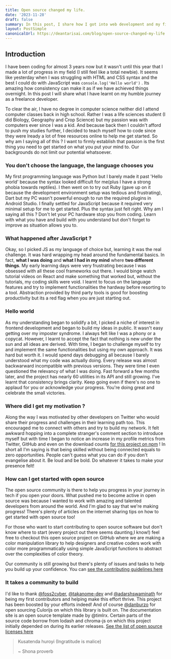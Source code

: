 ```yaml
---
title: Open source changed my life.
date: '2023-11-28'
draft: false
summary: In this post, I share how I got into web development and my first time experience with working on open source software.
layout: PostSimple
canonicalUrl: https://deantarisai.com/blog/open-source-changed-my-life
---
```




## Introduction

I have been coding for almost 3 years now but it wasn't until this year that I made a lot of progress in my field (I still feel like a total newbie). It seems like yesterday when I was struggling with HTML and CSS syntax and the best I could do with JavaScript was  `console.log('Hello world')` . Its amazing how consistency can make it as if we have achieved things overnight. In this post I will share what I have learnt on my humble journey as a freelance developer.

To clear the air, I have no degree in computer science neither did I attend computer classes back in high school. Rather I was a life sciences student (I did Biology, Geography and Crop Science) but my passion was with computers ever since I was a kid. And because back then I couldn't afford to push my studies further, I decided to teach myself how to code since they were lready a lot of free resources online to help me get started. So why am I saying all of this ? I want to firmly establish that passion is the first thing you need to get started on what you put your mind to. Our backgrounds do not limit our potential whatsoever.

### You don't choose the language, the language chooses you

My first programming language was Python but I barely made it past 'Hello world' because the syntax looked difficult for me(plus I have a strong phobia towards reptiles). I then went on to try out Ruby (gave up on it because the development environment setup was tedious and frustrating), Dart but my PC wasn't powerful enough to run the required plugins in Android Studio. I finally settled for JavaScript because it required very minimal setup for me to get started. Plus the syntax just felt right. Why am I saying all this ? Don't let your PC hardware stop you from coding. Learn with what you have and build with you understand but don't forget to improve as situation allows you to.

### What happened after JavaScript ?

Okay, so I picked JS as my language of choice but, learning it was the real challenge. It was hard wrapping my head around the fundamental basics. In fact, **what I was doing** and **what I had in my mind** where **two different things**. My early learning days were very frustrating because I was obsessed with all these cool frameworks out there. I would binge watch tutorial videos on React and make something that worked but, without the tutorials, my coding skills were void. I learnt to focus on the language features and try to implement functionalities the hardway before resorting to a tool. Abstraction provided by third party tools is good for boosting productivity but its a red flag when you are just starting out.

### Hello world

As my understanding began to solidify a bit, I picked a niche of interest in frontend development and began to build my ideas in public. It wasn't easy getting over my imposter syndrome. I always felt like I was a phony or a copycat. However, I learnt to accept the fact that nothing is new under the sun and all ideas are derived. With time, I began to challenge myself to try and implement the same functionalities but using my own approach. It was hard but worth it. I would spend days debugging all because I barely understood what my code was actually doing. Every release was almost backwarward incompatible with previous versions. They were time I even questioned the relevancy of what I was doing. Fast forward a few months later, and the project has nearly 60 utilities in its API and still growing. I've learnt that consistency brings clarity. Keep going even if there's no one to applaud for you or acknowledge your progress. You're doing great and celebrate the small victories.

### Where did I get my motivation ?

Along the way I was motivated by other developers on Twitter who would share their progress and challenges in their learning path too. This encouraged me to connect with others and try to build my network. It felt awkward hopping into a complete stranger's comment section to introduce myself but with time I began to notice an increase in my profile metrics from Twitter, GitHub and even on the download counts [for this project on npm](https://npmjs.com/package/huetiful-js) ! In short all I'm saying is that being skilled without being connected equals to zero opportunities. People can't guess what you can do if you don't evangelise about it. Be loud and be bold. Do whatever it takes to make your presence felt!

### How can I get started with open source

The open source community is there to help you progress in your journey in tech if you open your doors. What pushed me to become active in open source was because I wanted to work with amazing and talented developers from around the world. And I'm glad to say that we're making progress! There's plenty of articles on the internet sharing tips on how to get started with open source too!

For those who want to start contributing to open source software but don't know where to start (every project out there seems daunting,I know!) feel free to checkout this open source project on GitHub where we are making a color manipulation library to help designers and creative coders work with color more programmatically using simple JavaScript functions to abstract over the complexities of color theory.

 Our community is still growing but there's plenty of issues and tasks to help you build up your confidence. You can [see the contributing guidelines here](https://github.com/prjctimg/huetiful/tree/main/CONTRIBUTING.md)

### It takes a community to build

I'd like to thank [@foss2cyber](https://github.com/foss2cyber), [@takanome-dev](https://github.com/takanome-dev) and [@adarshswaminath](https://github.com/adarshswaminath) for being my first contributors and helping make this effort thrive. This project has been boosted by your efforts indeed! And of course [@danburzo](https://github.com/danburzo) for open sourcing Culorijs on which this library is built on. The documentation site is an open source template made by @timlrx. Certain parts of the source code borrow from lodash and chroma-js on which this project initially depended on during its earlier releases. [See the list of open source licenses here](https://github.com/prjctimg/huetiful/tree/main/LICENSE.md)

> Kusatenda huroyi (Ingratitude is malice)
>
> ~ Shona proverb
